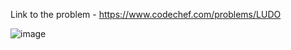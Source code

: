 Link to the problem - https://www.codechef.com/problems/LUDO


![image](https://user-images.githubusercontent.com/57552973/233432047-15f31686-ab5d-48e2-b049-8391a8a0b24a.png)
